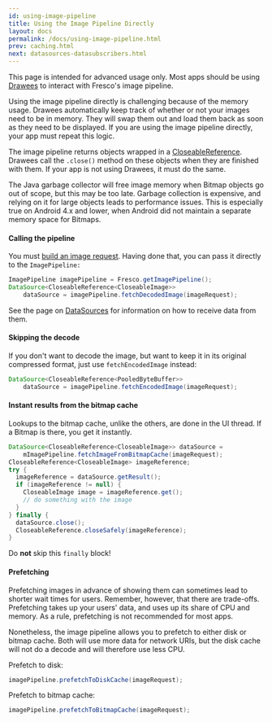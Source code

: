 ```yaml
---
id: using-image-pipeline
title: Using the Image Pipeline Directly
layout: docs
permalink: /docs/using-image-pipeline.html
prev: caching.html
next: datasources-datasubscribers.html
---
```


This page is intended for advanced usage only. Most apps should be using [Drawees](using-drawees-xml.html) to interact with Fresco's image pipeline.

Using the image pipeline directly is challenging because of the memory usage. Drawees automatically keep track of whether or not your images need to be in memory. They will swap them out and load them back as soon as they need to be displayed. If you are using the image pipeline directly, your app must repeat this logic.

The image pipeline returns objects wrapped in a [CloseableReference](closeable-references.html). Drawees call the `.close()` method on these objects when they are finished with them. If your app is not using Drawees, it must do the same.

The Java garbage collector will free image memory when Bitmap objects go out of scope, but this may be too late. Garbage collection is expensive, and relying on it for large objects leads to performance issues. This is especially true on Android 4.x and lower, when Android did not maintain a separate memory space for Bitmaps.

#### Calling the pipeline

You must [build an image request](image-requests.html). Having done that, you can pass it directly to the `ImagePipeline:`

```java
ImagePipeline imagePipeline = Fresco.getImagePipeline();
DataSource<CloseableReference<CloseableImage>> 
    dataSource = imagePipeline.fetchDecodedImage(imageRequest);
```

See the page on [DataSources](datasources-datasubscribers.html) for information on how to receive data from them.

#### Skipping the decode

If you don't want to decode the image, but want to keep it in its original compressed format, just use `fetchEncodedImage` instead:

```java
DataSource<CloseableReference<PooledByteBuffer>> 
    dataSource = imagePipeline.fetchEncodedImage(imageRequest);
```

#### Instant results from the bitmap cache

Lookups to the bitmap cache, unlike the others, are done in the UI thread. If a Bitmap is there, you get it instantly. 

```java
DataSource<CloseableReference<CloseableImage>> dataSource =
    mImagePipeline.fetchImageFromBitmapCache(imageRequest);
CloseableReference<CloseableImage> imageReference;
try {
  imageReference = dataSource.getResult();
  if (imageReference != null) {
    CloseableImage image = imageReference.get();
    // do something with the image
  }
} finally {
  dataSource.close();
  CloseableReference.closeSafely(imageReference);
}
```

Do **not** skip this `finally` block!

#### Prefetching 

Prefetching images in advance of showing them can sometimes lead to shorter wait times for users. Remember, however, that there are trade-offs. Prefetching takes up your users' data, and uses up its share of CPU and memory. As a rule, prefetching is not recommended for most apps.

Nonetheless, the image pipeline allows you to prefetch to either disk or bitmap cache. Both will use more data for network URIs, but the disk cache will not do a decode and will therefore use less CPU.

Prefetch to disk:

```java
imagePipeline.prefetchToDiskCache(imageRequest);
```

Prefetch to bitmap cache:

```java
imagePipeline.prefetchToBitmapCache(imageRequest);
```


